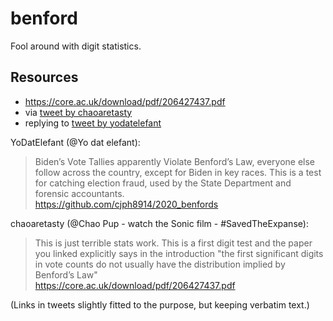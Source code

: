 # benford
Fool around with digit statistics.

## Resources
- https://core.ac.uk/download/pdf/206427437.pdf
- via [tweet by chaoaretasty](https://twitter.com/chaoaretasty/status/1325088962587865089?s=21)
- replying to [tweet by yodatelefant](https://twitter.com/yodatelefant/status/1324838425170595840?s=21)

YoDatElefant (@Yo dat elefant):  
> Biden’s Vote Tallies apparently Violate Benford’s Law, everyone else follow across the country, except for Biden in key races. This is a test for catching election fraud, used by the State Department and forensic accountants.  
https://github.com/cjph8914/2020_benfords

chaoaretasty (@Chao Pup - watch the Sonic film - #SavedTheExpanse): 
> This is just terrible stats work. This is a first digit test and the paper you linked explicitly says in the introduction "the first significant digits in vote counts do not usually have the distribution implied by Benford’s Law"  
https://core.ac.uk/download/pdf/206427437.pdf

(Links in tweets slightly fitted to the purpose, but keeping verbatim text.)
